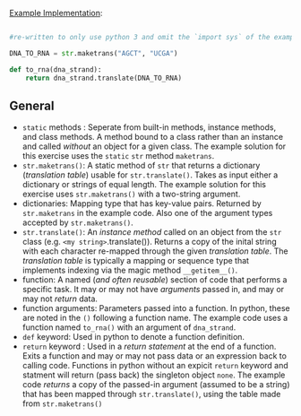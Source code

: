 [Example Implementation](https://github.com/exercism/python/blob/master/exercises/rna-transcription/example.py):

```python

#re-written to only use python 3 and omit the `import sys` of the example

DNA_TO_RNA = str.maketrans("AGCT", "UCGA")

def to_rna(dna_strand):
    return dna_strand.translate(DNA_TO_RNA)

```

## General

-  `static` methods :  Seperate from built-in methods, instance methods, and class methods.  A method bound to a class rather than an instance and called _without_ an object for a given class. The example solution for this exercise uses the `static` `str` method `maketrans`.
-  `str.maketrans()`:  A static method of `str` that returns a dictionary (_translation table_) usable for `str.translate()`.  Takes as input either a dictionary or strings of equal length.  The example solution for this exercise uses `str.maketrans()` with a two-string argument.
-  dictionaries:  Mapping type that has key-value pairs.  Returned by `str.maketrans` in the example code.  Also one of the argument types accepted by `str.maketrans()`.
-  `str.translate()`:  An _instance method_ called on an object from the `str` class (e.g. `<my string>`.translate()).  Returns a copy of the inital string with each character re-mapped through the given _translation table_.  The _translation table_ is typically a mapping or sequence type that implements indexing via the magic method `__getitem__()`.
-  function:  A named (_and often reusable_) section of code that performs a specific task.  It may or may not have _arguments_ passed in, and may or may not _return_ data.
-  function arguments:  Parameters passed into a function.  In python, these are noted in the `()` following a function name.  The example code uses a function named `to_rna()` with an argument of `dna_strand`.
- `def` keyword:  Used in python to denote a function definition.
- `return` keyword : Used in a _return statement_ at the end of a function.  Exits a function and may or may not pass data or an expression back to calling code.  Functions in python without an expicit `return` keyword and statment will return (pass back) the singleton object `none`.  The example code _returns_ a copy of the passed-in argument (assumed to be a string) that has been mapped through `str.translate()`, using the table made from `str.maketrans()`
